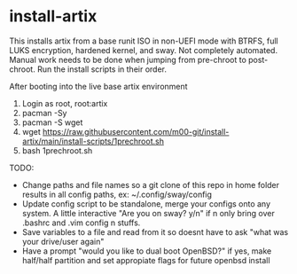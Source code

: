 # install-artix
This installs artix from a base runit ISO in non-UEFI mode with BTRFS, full LUKS encryption, hardened kernel, and sway.
Not completely automated. Manual work needs to be done when jumping from pre-chroot to post-chroot.
Run the install scripts in their order.

After booting into the live base artix environment
1. Login as root, root:artix
2. pacman -Sy
3. pacman -S wget
4. wget https://raw.githubusercontent.com/m00-git/install-artix/main/install-scripts/1prechroot.sh
5. bash 1prechroot.sh

TODO:
* Change paths and file names so a git clone of this repo in home folder results in all config paths, ex: ~/.config/sway/config
* Update config script to be standalone, merge your configs onto any system. A little interactive "Are you on sway? y/n" if n only bring over .bashrc and .vim config n stuffs.
* Save variables to a file and read from it so doesnt have to ask "what was your drive/user again"
* Have a prompt "would you like to dual boot OpenBSD?" if yes, make half/half partition and set appropiate flags for future openbsd install
